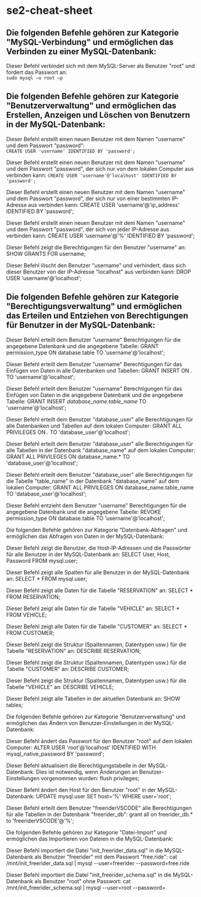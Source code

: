 # se2-cheat-sheet

## Die folgenden Befehle gehören zur Kategorie "MySQL-Verbindung" und ermöglichen das Verbinden zu einer MySQL-Datenbank:</br>


Dieser Befehl verbindet sich mit dem MySQL-Server als Benutzer "root" und fordert das Passwort an:</br>
`sudo mysql –u root –p`

## Die folgenden Befehle gehören zur Kategorie "Benutzerverwaltung" und ermöglichen das Erstellen, Anzeigen und Löschen von Benutzern in der MySQL-Datenbank:</br>
    
Dieser Befehl erstellt einen neuen Benutzer mit dem Namen "username" und dem Passwort "password":</br>
`CREATE USER 'username' IDENTIFIED BY 'password';`
    
Dieser Befehl erstellt einen neuen Benutzer mit dem Namen "username" und dem Passwort "password", der sich nur von dem lokalen Computer aus verbinden kann:
`CREATE USER 'username'@'localhost' IDENTIFIED BY 'password';`
    
Dieser Befehl erstellt einen neuen Benutzer mit dem Namen "username" und dem Passwort "password", der sich nur von einer bestimmten IP-Adresse aus verbinden kann:
CREATE USER 'username'@'ip_address' IDENTIFIED BY 'password';
    
Dieser Befehl erstellt einen neuen Benutzer mit dem Namen "username" und dem Passwort "password", der sich von jeder IP-Adresse aus verbinden kann:
CREATE USER 'username'@'%' IDENTIFIED BY 'password';
    
Dieser Befehl zeigt die Berechtigungen für den Benutzer "username" an:
SHOW GRANTS FOR username;
    
Dieser Befehl löscht den Benutzer "username" und verhindert, dass sich dieser Benutzer von der IP-Adresse "localhost" aus verbinden kann:
DROP USER 'username'@'localhost';

## Die folgenden Befehle gehören zur Kategorie "Berechtigungsverwaltung" und ermöglichen das Erteilen und Entziehen von Berechtigungen für Benutzer in der MySQL-Datenbank:

Dieser Befehl erteilt dem Benutzer "username" Berechtigungen für die angegebene Datenbank und die angegebene Tabelle:
GRANT permission_type ON database.table TO 'username'@'localhost';
    
Dieser Befehl erteilt dem Benutzer "username" Berechtigungen für das Einfügen von Daten in alle Datenbanken und Tabellen:
GRANT INSERT ON *.* TO 'username'@'localhost';
    
Dieser Befehl erteilt dem Benutzer "username" Berechtigungen für das Einfügen von Daten in die angegebene Datenbank und die angegebene Tabelle:
GRANT INSERT *database_name.table_name* TO 'username'@'localhost';
    
Dieser Befehl erteilt dem Benutzer "database_user" alle Berechtigungen für alle Datenbanken und Tabellen auf dem lokalen Computer:
GRANT ALL PRIVILEGES ON *.* TO 'database_user'@'localhost';
    
Dieser Befehl erteilt dem Benutzer "database_user" alle Berechtigungen für alle Tabellen in der Datenbank "database_name" auf dem lokalen Computer:
GRANT ALL PRIVILEGES ON database_name.* TO 'database_user'@'localhost';
    
Dieser Befehl erteilt dem Benutzer "database_user" alle Berechtigungen für die Tabelle "table_name" in der Datenbank "database_name" auf dem lokalen Computer:
GRANT ALL PRIVILEGES ON database_name.table_name TO 'database_user'@'localhost';
    
Dieser Befehl entzieht dem Benutzer "username" Berechtigungen für die angegebene Datenbank und die angegebene Tabelle:
REVOKE permission_type ON database.table TO 'username'@'localhost';

Die folgenden Befehle gehören zur Kategorie "Datenbank-Abfragen" und ermöglichen das Abfragen von Daten in der MySQL-Datenbank:

Dieser Befehl zeigt die Benutzer, die Host-IP-Adressen und die Passwörter für alle Benutzer in der MySQL-Datenbank an:
SELECT User, Host, Password FROM mysql.user;
    
Dieser Befehl zeigt alle Spalten für alle Benutzer in der MySQL-Datenbank an:
SELECT * FROM mysql.user;
    
Dieser Befehl zeigt alle Daten für die Tabelle "RESERVATION" an:
SELECT * FROM RESERVATION;
    
Dieser Befehl zeigt alle Daten für die Tabelle "VEHICLE" an:
SELECT * FROM VEHICLE;
    
Dieser Befehl zeigt alle Daten für die Tabelle "CUSTOMER" an:
SELECT * FROM CUSTOMER;
    
Dieser Befehl zeigt die Struktur (Spaltennamen, Datentypen usw.) für die Tabelle "RESERVATION" an:
DESCRIBE RESERVATION;
    
Dieser Befehl zeigt die Struktur (Spaltennamen, Datentypen usw.) für die Tabelle "CUSTOMER" an:
DESCRIBE CUSTOMER;
    
Dieser Befehl zeigt die Struktur (Spaltennamen, Datentypen usw.) für die Tabelle "VEHICLE" an:
DESCRIBE VEHICLE;
    
Dieser Befehl zeigt alle Tabellen in der aktuellen Datenbank an:
SHOW tables;

Die folgenden Befehle gehören zur Kategorie "Benutzerverwaltung" und ermöglichen das Ändern von Benutzer-Einstellungen in der MySQL-Datenbank:

Dieser Befehl ändert das Passwort für den Benutzer "root" auf dem lokalen Computer:
ALTER USER 'root'@'localhost' IDENTIFIED WITH mysql_native_password BY 'password';
    
Dieser Befehl aktualisiert die Berechtigungstabelle in der MySQL-Datenbank. Dies ist notwendig, wenn Änderungen an Benutzer-Einstellungen vorgenommen wurden:
flush privileges;
    
Dieser Befehl ändert den Host für den Benutzer "root" in der MySQL-Datenbank:
UPDATE mysql.user SET host='%' WHERE user='root';
    
Dieser Befehl erteilt dem Benutzer "freeriderVSCODE" alle Berechtigungen für alle Tabellen in der Datenbank "freerider_db":
grant all on freerider_db.* to 'freeriderVSCODE'@'%';
    
Die folgenden Befehle gehören zur Kategorie "Datei-Import" und ermöglichen das Importieren von Dateien in die MySQL-Datenbank:

Dieser Befehl importiert die Datei "init_freerider_data.sql" in die MySQL-Datenbank als Benutzer "freerider" mit dem Passwort "free.ride":
cat /mnt/init_freerider_data.sql | mysql --user=freerider --password=free.ride
    
Dieser Befehl importiert die Datei "init_freerider_schema.sql" in die MySQL-Datenbank als Benutzer "root" ohne Passwort:
cat /mnt/init_freerider_schema.sql | mysql --user=root --password=
